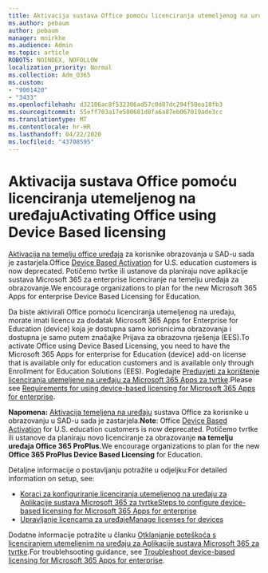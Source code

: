 ```yaml
---
title: Aktivacija sustava Office pomoću licenciranja utemeljenog na uređaju
ms.author: pebaum
author: pebaum
manager: mnirkhe
ms.audience: Admin
ms.topic: article
ROBOTS: NOINDEX, NOFOLLOW
localization_priority: Normal
ms.collection: Adm_O365
ms.custom:
- "9001420"
- "3433"
ms.openlocfilehash: d32106ac8f532306ad57c0d87dc294f50ea18fb3
ms.sourcegitcommit: 55eff703a17e500681d8fa6a87eb067019ade3cc
ms.translationtype: MT
ms.contentlocale: hr-HR
ms.lasthandoff: 04/22/2020
ms.locfileid: "43708595"
---
```

# <a name="activating-office-using-device-based-licensing"></a><span data-ttu-id="a9484-102">Aktivacija sustava Office pomoću licenciranja utemeljenog na uređaju</span><span class="sxs-lookup"><span data-stu-id="a9484-102">Activating Office using Device Based licensing</span></span>

<span data-ttu-id="a9484-103">[Aktivacija na temelju office uređaja](https://aka.ms/officedba) za korisnike obrazovanja u SAD-u sada je zastarjela.</span><span class="sxs-lookup"><span data-stu-id="a9484-103">Office [Device Based Activation](https://aka.ms/officedba) for U.S. education customers is now deprecated.</span></span> <span data-ttu-id="a9484-104">Potičemo tvrtke ili ustanove da planiraju nove aplikacije sustava Microsoft 365 za enterprise licenciranje na temelju uređaja za obrazovanje.</span><span class="sxs-lookup"><span data-stu-id="a9484-104">We encourage organizations to plan for the new Microsoft 365 Apps for enterprise Device Based Licensing for Education.</span></span>

<span data-ttu-id="a9484-105">Da biste aktivirali Office pomoću licenciranja utemeljenog na uređaju, morate imati licencu za dodatak Microsoft 365 Apps for Enterprise for Education (device) koja je dostupna samo korisnicima obrazovanja i dostupna je samo putem značajke Prijava za obrazovna rješenja (EES).</span><span class="sxs-lookup"><span data-stu-id="a9484-105">To activate Office using Device Based Licensing, you need to have the Microsoft 365 Apps for enterprise for Education (device) add-on license that is available only for education customers and is available only through Enrollment for Education Solutions (EES).</span></span> <span data-ttu-id="a9484-106">Pogledajte [Preduvjeti za korištenje licenciranja utemeljene na uređaju za Microsoft 365 Apps za tvrtke](https://docs.microsoft.com/deployoffice/device-based-licensing#requirements-for-using-device-based-licensing-for-office-365-proplus).</span><span class="sxs-lookup"><span data-stu-id="a9484-106">Please see [Requirements for using device-based licensing for Microsoft 365 Apps for enterprise](https://docs.microsoft.com/deployoffice/device-based-licensing#requirements-for-using-device-based-licensing-for-office-365-proplus).</span></span>

<span data-ttu-id="a9484-107">**Napomena:** [Aktivacija temeljena na uređaju](https://aka.ms/officedba) sustava Office za korisnike u obrazovanju u SAD-u sada je zastarjela.</span><span class="sxs-lookup"><span data-stu-id="a9484-107">**Note**: Office [Device Based Activation](https://aka.ms/officedba) for U.S. education customers is now deprecated.</span></span> <span data-ttu-id="a9484-108">Potičemo tvrtke ili ustanove da planiraju novo licenciranje za obrazovanje **na temelju uređaja Office 365 ProPlus.**</span><span class="sxs-lookup"><span data-stu-id="a9484-108">We encourage organizations to plan for the new **Office 365 ProPlus Device Based Licensing** for Education.</span></span>

<span data-ttu-id="a9484-109">Detaljne informacije o postavljanju potražite u odjeljku:</span><span class="sxs-lookup"><span data-stu-id="a9484-109">For detailed information on setup, see:</span></span>

- [<span data-ttu-id="a9484-110">Koraci za konfiguriranje licenciranja utemeljenog na uređaju za Aplikacije sustava Microsoft 365 za tvrtke</span><span class="sxs-lookup"><span data-stu-id="a9484-110">Steps to configure device-based licensing for Microsoft 365 Apps for enterprise</span></span>](https://docs.microsoft.com/deployoffice/device-based-licensing#steps-to-configure-device-based-licensing-for-office-365-proplus)
- [<span data-ttu-id="a9484-111">Upravljanje licencama za uređaje</span><span class="sxs-lookup"><span data-stu-id="a9484-111">Manage licenses for devices</span></span>](https://docs.microsoft.com/Office365/Admin/misc/manage-licenses-for-devices)

<span data-ttu-id="a9484-112">Dodatne informacije potražite u članku [Otklanjanje poteškoća s licenciranjem utemeljenim na uređaju za Aplikacije sustava Microsoft 365 za tvrtke](https://docs.microsoft.com/deployoffice/device-based-licensing#troubleshoot-device-based-licensing-for-office-365-proplus).</span><span class="sxs-lookup"><span data-stu-id="a9484-112">For troublehsooting guidance, see [Troubleshoot device-based licensing for Microsoft 365 Apps for enterprise](https://docs.microsoft.com/deployoffice/device-based-licensing#troubleshoot-device-based-licensing-for-office-365-proplus).</span></span>
